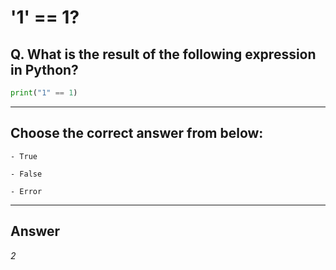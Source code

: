 # '1' == 1?

## Q. What is the result of the following expression in Python?

```python
print("1" == 1)
```

---

## Choose the correct answer from below:

    - True

    - False

    - Error

---

## Answer
*2*
